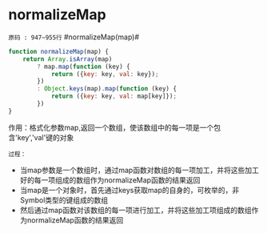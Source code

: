 # normalizeMap
`原码 : 947~955行`
#normalizeMap(map)#
```js
function normalizeMap(map) {
    return Array.isArray(map)
        ? map.map(function (key) {
            return ({key: key, val: key});
        })
        : Object.keys(map).map(function (key) {
            return ({key: key, val: map[key]});
        })
}
```

作用：格式化参数map,返回一个数组，使该数组中的每一项是一个包含'key','val'键的对象

`过程：`

* 当map参数是一个数组时，通过map函数对数组的每一项加工，并将这些加工好的每一项组成的数组作为normalizeMap函数的结果返回
* 当map是一个对象时，首先通过keys获取map的自身的，可枚举的，非Symbol类型的键组成的数组
* 然后通过map函数对该数组的每一项进行加工，并将这些加工项组成的数组作为normalizeMap函数的结果返回


